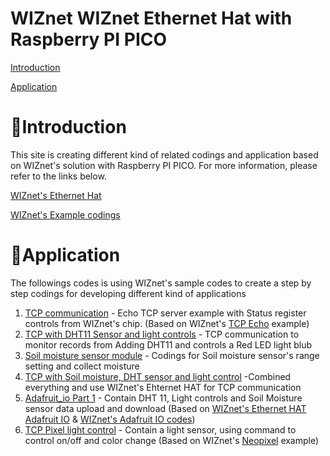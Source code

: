 # WIZnet WIZnet Ethernet Hat with Raspberry PI PICO 
[Introduction](#introduction) 

[Application](#application)

<a name="introduction"></a>

# 🔴Introduction

This site is creating different kind of related codings and application based on WIZnet's solution with Raspberry PI PICO. 
For more information, please refer to the links below.

[WIZnet's Ethernet Hat ][link-getting_started]

[WIZnet's Example codings][link-all examples]

<a name="application"></a>

# 🔴Application
The followings codes is using WIZnet's sample codes to create a step by step codings for developing different kind of applications

1. [TCP communication][link-tcp communication] - Echo TCP server example with Status register controls from WIZnet's chip. (Based on WIZnet's [TCP Echo][link-tcp echo] example)
2. [TCP with DHT11 Sensor and light controls][link-DHT11 led] - TCP communication to monitor records from Adding DHT11 and controls a Red LED light blub
3. [Soil moisture sensor module][link-soil moisture] - Codings for Soil moisture sensor's range setting and collect moisture
4. [TCP with Soil moisture, DHT sensor and light control][link-DHT11 led soil moisture] -Combined everything and use WIZnet's Ehternet HAT for TCP communication
5. [Adafruit_io Part 1][link-adafruitio1] - Contain DHT 11, Light controls and Soil Moisture sensor data upload and download (Based on [WIZnet's Ethernet HAT Adafruit IO][link-adafruit_io_wiznet] & [WIZnet's Adafruit IO codes][link-adafruit_io_wiznet_example])
6. [TCP Pixel light control][link-TCP light control] - Contain a light sensor, using command to control on/off and color change (Based on WIZnet's [Neopixel][link-wiznet neopiexl] example)



[link-getting_started]: https://github.com/Wiznet/RP2040-HAT-CircuitPython/blob/master/Ethernet%20Example%20Getting%20Started%20%5BCircuitpython%5D.md
[link-all examples]:https://github.com/Wiznet/RP2040-HAT-CircuitPython/tree/master/examples
[link-tcp communication]:https://github.com/ronpang/WIZnet-HK_Ron/blob/main/TCP/TCP%20server.py
[link-DHT11 led]:https://github.com/ronpang/WIZnet-HK_Ron/blob/main/TCP/TCP%20server%20(DHT11%2C%20led).py
[link-soil moisture]:https://github.com/ronpang/WIZnet-HK_Ron/blob/main/Soil%20Sensor/Soil%20sensor%20settings.py
[link-DHT11 led soil moisture]: https://github.com/ronpang/WIZnet-HK_Ron/blob/main/TCP/TCP%20server%20(DHT11%2C%20led%2C%20soil%20sensor).py
[link-adafruitio1]:https://github.com/ronpang/WIZnet-HK_Ron/blob/main/Adafruit%20io/Adafruit%20io%20(DHT11%2C%20led%2C%20soil%20sensor).py
[link-tcp echo]:https://github.com/Wiznet/RP2040-HAT-CircuitPython/blob/master/examples/Network/W5x00_Echo_Demo_TCP.py
[link-adafruit_io_wiznet_example]:https://github.com/Wiznet/RP2040-HAT-CircuitPython/tree/master/examples/Adafruit_IO
[link-adafruit_io_wiznet]:https://github.com/Wiznet/RP2040-HAT-CircuitPython/blob/master/examples/Adafruit_IO/Getting%20Start%20Adafruit%20IO.md
[link-TCP light control]: https://github.com/ronpang/WIZnet-HK_Ron/blob/main/TCP/TCP%20server%20(Neopixel%20light%20control).py
[link-wiznet neopiexl]: https://github.com/Wiznet/RP2040-HAT-CircuitPython/blob/master/examples/Neopixel/W5x00_Neopixel.py
